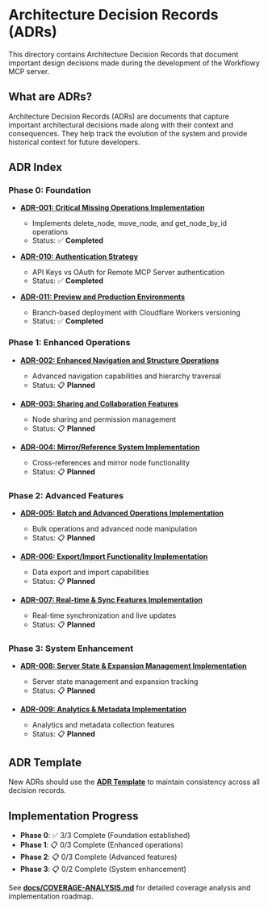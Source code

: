 # Architecture Decision Records (ADRs)

This directory contains Architecture Decision Records that document important design decisions made during the development of the Workflowy MCP server.

## What are ADRs?

Architecture Decision Records (ADRs) are documents that capture important architectural decisions made along with their context and consequences. They help track the evolution of the system and provide historical context for future developers.

## ADR Index

### Phase 0: Foundation
- **[ADR-001: Critical Missing Operations Implementation](ADR-001-critical-missing-operations.md)**
  - Implements delete_node, move_node, and get_node_by_id operations
  - Status: ✅ **Completed**

- **[ADR-010: Authentication Strategy](ADR-010-authentication-strategy.md)**
  - API Keys vs OAuth for Remote MCP Server authentication
  - Status: ✅ **Completed**

- **[ADR-011: Preview and Production Environments](ADR-011-staging-preview-environments.md)**
  - Branch-based deployment with Cloudflare Workers versioning
  - Status: ✅ **Completed**

### Phase 1: Enhanced Operations
- **[ADR-002: Enhanced Navigation and Structure Operations](ADR-002-enhanced-navigation-operations.md)**
  - Advanced navigation capabilities and hierarchy traversal
  - Status: 📋 **Planned**

- **[ADR-003: Sharing and Collaboration Features](ADR-003-sharing-collaboration-features.md)**
  - Node sharing and permission management
  - Status: 📋 **Planned**

- **[ADR-004: Mirror/Reference System Implementation](ADR-004-mirror-reference-system.md)**
  - Cross-references and mirror node functionality
  - Status: 📋 **Planned**

### Phase 2: Advanced Features
- **[ADR-005: Batch and Advanced Operations Implementation](ADR-005-batch-advanced-operations.md)**
  - Bulk operations and advanced node manipulation
  - Status: 📋 **Planned**

- **[ADR-006: Export/Import Functionality Implementation](ADR-006-export-import-functionality.md)**
  - Data export and import capabilities
  - Status: 📋 **Planned**

- **[ADR-007: Real-time & Sync Features Implementation](ADR-007-realtime-sync-features.md)**
  - Real-time synchronization and live updates
  - Status: 📋 **Planned**

### Phase 3: System Enhancement
- **[ADR-008: Server State & Expansion Management Implementation](ADR-008-server-state-expansion-management.md)**
  - Server state management and expansion tracking
  - Status: 📋 **Planned**

- **[ADR-009: Analytics & Metadata Implementation](ADR-009-analytics-metadata.md)**
  - Analytics and metadata collection features
  - Status: 📋 **Planned**

## ADR Template

New ADRs should use the **[ADR Template](ADR-TEMPLATE.md)** to maintain consistency across all decision records.

## Implementation Progress

- **Phase 0**: ✅ 3/3 Complete (Foundation established)
- **Phase 1**: 📋 0/3 Complete (Enhanced operations)  
- **Phase 2**: 📋 0/3 Complete (Advanced features)
- **Phase 3**: 📋 0/2 Complete (System enhancement)

See **[docs/COVERAGE-ANALYSIS.md](../docs/COVERAGE-ANALYSIS.md)** for detailed coverage analysis and implementation roadmap.